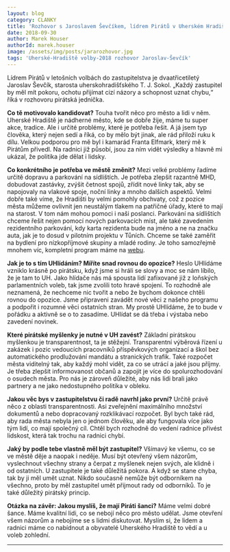 ```yaml
---
layout: blog
category: CLANKY
title: 'Rozhovor s Jaroslavem Ševčíkem, lídrem Pirátů v Uherském Hradišti'
date: 2018-09-30
author: Marek Houser
authorId: marek.houser
image: /assets/img/posts/jararozhovor.jpg
tags: 'Uherské-Hradiště volby-2018 rozhovor Jaroslav-Ševčík'
---
```

Lídrem Pirátů v letošních volbách do zastupitelstva je dvaatřicetiletý Jaroslav Ševčík, starosta uherskohradišťského T. J. Sokol. „Každý zastupitel by měl mít pokoru, ochotu přijímat cizí názory a schopnost uznat chybu,“ říká v rozhovoru pirátská jednička.

**Co tě motivovalo kandidovat?**
Touha tvořit něco pro město a lidi v něm. Uherské Hradiště je nádherné město, kde se dobře žije, máme tu super akce, tradice. Ale i určité problémy, které je potřeba řešit. A já jsem typ člověka, který nejen sedí a říká, co by mělo být jinak, ale rád přiloží ruku k dílu. Velkou podporou pro mě byl i kamarád Franta Elfmark, který mě k Pirátům přivedl. Na radnici již působí, jsou za ním vidět výsledky a hlavně mi ukázal, že politika jde dělat i lidsky.

**Co konkrétního je potřeba ve městě změnit?**
Mezi velké problémy řadíme určitě dopravu a parkování na sídlištích. Je potřeba zlepšit razantně MHD, dobudovat zastávky, zvýšit četnost spojů, zřídit nové linky tak, aby se napojovaly na vlakové spoje, noční linky a mnoho dalších aspektů. Velmi dobře také víme, že Hradišti by velmi pomohly obchvaty, což z pozice města můžeme ovlivnit jen neustálým tlakem na patřičné úřady, které to mají na starost. V tom nám mohou pomoci i naši poslanci. Parkování na sídlištích chceme řešit nejen pomocí nových parkovacích míst, ale také zavedením rezidentního parkování, kdy karta rezidenta bude na jméno a ne na značku auta, jak je to dosud v pilotním projektu v Tůních. Chceme se také zaměřit na bydlení pro nízkopříjmové skupiny a mladé rodiny. Je toho samozřejmě mnohem víc, kompletní program máme na <a href="https://uh.pirati.cz/program/" target="_blank">webu</a>.

**Jak je to s tím UHlídáním? Míříte snad rovnou do opozice?**
Heslo UHlídáme vzniklo krásně po pirátsku, když jsme si hráli se slovy a moc se nám líbilo, že je tam to UH. Jako hlídače nás má spousta lidí zafixované již z loňských parlamentních voleb, tak jsme zvolili toto hravé spojení. To rozhodně ale neznamená, že nechceme nic tvořit a nebo že bychom dokonce chtěli rovnou do opozice. Jsme připraveni zavádět nové věci z našeho programu a podpořit i rozumné věci ostatních stran. My prostě UHlídáme, že to bude v pořádku a aktivně se o to zasadíme. UHlídat se dá třeba i výstaba nebo zavedení novinek.

**Které pirátské myšlenky je nutné v UH zavést?**
Základní pirátskou myšlenkou je transparentnost, ta je stěžejní. Transparentní výběrová řízení u zakázek i pozic vedoucích pracovníků příspěvkových organizací a škol bez automatického prodlužování mandátu a stranických trafik. Také rozpočet města viditelný tak, aby každý mohl vidět, za co se utrácí a jaké jsou příjmy. Je třeba zlepšit informovanost občanů a zapojit je více do spolurozhodování o osudech města. Pro nás je zároveň důležité, aby nás lidi brali jako partnery a ne jako nedostupného politika v obleku.

**Jakou věc bys v zastupitelstvu či radě navrhl jako první?**
Určitě právě něco z oblasti transparentnosti. Asi zveřejnění maximálního množství dokumentů a nebo dopracovaný rozklikávací rozpočet. Byl bych také rád, aby rada města nebyla jen o jednom člověku, ale aby fungovala více jako tým lidí, co mají společný cíl. Chtěl bych rozhodně do vedení radnice přivést lidskost, která tak trochu na radnici chybí.

**Jaký by podle tebe vlastně měl být zastupitel?**
Všímavý ke všemu, co se ve městě děje a naopak i neděje. Musí být otevřený všem názorům, vyslechnout všechny strany a čerpat z myšlenek nejen svých, ale klidně i od ostatních. U zastupitele je také důležitá pokora. A když se stane chyba, tak by ji měl umět uznat. Nikdo současně nemůže být odborníkem na všechno, proto by měl zastupitel umět přijmout rady od odborníků. To je také důležitý pirátský princip.

**Otázka na závěr: Jakou myslíš, že mají Piráti šanci?**
Máme velmi dobré šance. Máme kvalitní lidi, co se nebojí něco pro město udělat. Jsme otevření všem názorům a nebojíme se s lidmi diskutovat. Myslím si, že lidem a radnici máme co nabídnout a obyvatelé Uherského Hradiště to vědí a u voleb zohlední.

- - -
